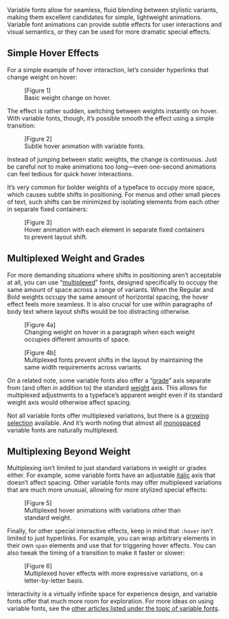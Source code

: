 Variable fonts allow for seamless, fluid blending between stylistic variants, making them excellent candidates for simple, lightweight animations. Variable font animations can provide subtle effects for user interactions and visual semantics, or they can be used for more dramatic special effects.

## Simple Hover Effects

For a simple example of hover interaction, let’s consider hyperlinks that change weight on hover:

<figure>
	[Figure 1]
	<figcaption>Basic weight change on hover.</figcaption>
</figure>

The effect is rather sudden, switching between weights instantly on hover. With variable fonts, though, it’s possible smooth the effect using a simple transition:

<figure>
	[Figure 2]
	<figcaption>Subtle hover animation with variable fonts.</figcaption>
</figure>

Instead of jumping between static weights, the change is continuous. Just be careful not to make animations too long—even one-second animations can feel tedious for quick hover interactions.

It’s very common for bolder weights of a typeface to occupy more space, which causes subtle shifts in positioning. For menus and other small pieces of text, such shifts can be minimized by isolating elements from each other in separate fixed containers:

<figure>
	[Figure 3]
	<figcaption>Hover animation with each element in separate fixed containers to prevent layout shift.</figcaption>
</figure>

## Multiplexed Weight and Grades

For more demanding situations where shifts in positioning aren’t acceptable at all, you can use “[multiplexed](https://fonts.google.com/knowledge/glossary/multiplexed_duplexed_uniwidth)” fonts, designed specifically to occupy the same amount of space across a range of variants. When the Regular and Bold weights occupy the same amount of horizontal spacing, the hover effect feels more seamless. It is also crucial for use within paragraphs of body text where layout shifts would be too distracting otherwise.

<figure>
	[Figure 4a]
	<figcaption>Changing weight on hover in a paragraph when each weight occupies different amounts of space.</figcaption>
</figure>

<figure>
	[Figure 4b]
	<figcaption>Multiplexed fonts prevent shifts in the layout by maintaining the same width requirements across variants.</figcaption>
</figure>

On a related note, some variable fonts also offer a “[grade](https://fonts.google.com/knowledge/glossary/grade_axis)” axis separate from (and often in addition to) the standard [weight](https://fonts.google.com/knowledge/glossary/weight_axis) axis. This allows for multiplexed adjustments to a typeface’s apparent weight even if its standard weight axis would otherwise affect spacing.

Not all variable fonts offer multiplexed variations, but there is a [growing selection](https://v-fonts.com/tags/C9) available. And it’s worth noting that almost all [monospaced](https://fonts.google.com/knowledge/glossary/monospaced) variable fonts are naturally multiplexed.

## Multiplexing Beyond Weight

Multiplexing isn’t limited to just standard variations in weight or grades either. For example, some variable fonts have an adjustable [italic](https://fonts.google.com/knowledge/glossary/italic_axis) axis that doesn’t affect spacing. Other variable fonts may offer multiplexed variations that are much more unusual, allowing for more stylized special effects:

<figure>
	[Figure 5]
	<figcaption>Multiplexed hover animations with variations other than standard weight.</figcaption>
</figure>

Finally, for other special interactive effects, keep in mind that `:hover` isn’t limited to just hyperlinks. For example, you can wrap arbitrary elements in their own `span` elements and use that for triggering hover effects. You can also tweak the timing of a transition to make it faster or slower:

<figure>
	[Figure 6]
	<figcaption>Multiplexed hover effects with more expressive variations, on a letter-by-letter basis.</figcaption>
</figure>

Interactivity is a virtually infinite space for experience design, and variable fonts offer that much more room for exploration. For more ideas on using variable fonts, see the [other articles listed under the topic of variable fonts](https://fonts.google.com/knowledge/topics/variable_fonts).

